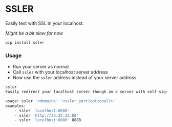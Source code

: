 # SSLER


Easily test with SSL in your localhost.

*Might be a bit slow for now*


```
pip install ssler
```

### Usage

- Run your server as normal
- Call `ssler` with your localhost server address
- Now use the `ssler` address instead of your server address

```bash
ssler
Easily redirect your localhost server though an a server with self signed certificate

usage: ssler '<domain>' '<ssler_port(optional)>'
examples:
    - ssler 'localhost:8080'
    - ssler 'http://33.22.22.88'
    - ssler 'localhost:8080' 8888
```
